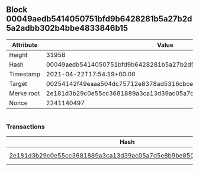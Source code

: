 ## Block 00049aedb5414050751bfd9b6428281b5a27b2d5a2adbb302b4bbe4833846b15

Attribute | Value
--- | ---
Height | 31958
Hash | 00049aedb5414050751bfd9b6428281b5a27b2d5a2adbb302b4bbe4833846b15
Timestamp | 2021-04-22T17:54:19+00:00
Target | 00254142f49eaaa504dc75712e8378ad5316cbcead634704b3734b6271167cc4
Merke root | 2e181d3b29c0e55cc3681889a3ca13d39ac05a7d5e8b9be8504d974c70ec1ccd
Nonce | 2241140497

```

```

### Transactions

Hash | Amount
--- | ---
[2e181d3b29c0e55cc3681889a3ca13d39ac05a7d5e8b9be8504d974c70ec1ccd](2e181d3b29c0e55cc3681889a3ca13d39ac05a7d5e8b9be8504d974c70ec1ccd.md) | 10.00000000 SKEPTI 
